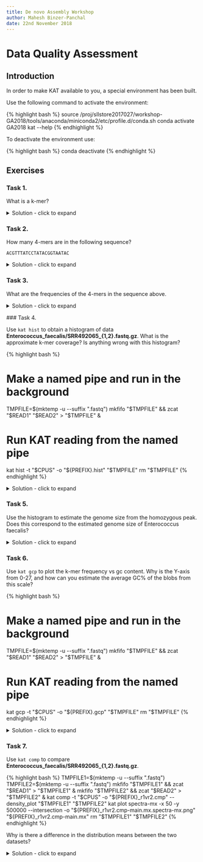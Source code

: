 ```yaml
---
title: De novo Assembly Workshop
author: Mahesh Binzer-Panchal
date: 22nd November 2018
---
```


# Data Quality Assessment

## Introduction

In order to make KAT available to you, a special environment has been built.

Use the following command to activate the environment:

{% highlight bash %}
source /proj/sllstore2017027/workshop-GA2018/tools/anaconda/miniconda2/etc/profile.d/conda.sh
conda activate GA2018
kat --help
{% endhighlight %}

To deactivate the environment use:

{% highlight bash %}
conda deactivate
{% endhighlight %}

## Exercises

### Task 1.

What is a k-mer?

<details>
<summary> Solution - click to expand </summary>

A sequence of characters of length k.

</details>

### Task 2.

How many 4-mers are in the following sequence?

```
ACGTTTATCCTATACGGTAATAC
```

<details>
<summary> Solution - click to expand </summary>

20   (L-k+1)=(23-4+1)

</details>

### Task 3.

What are the frequencies of the 4-mers in the sequence above.

<details>
<summary> Solution - click to expand </summary>

```
ACGT 1	CGTT 1	GTTT 1	TTTA 1	TTAT 1
TATC 1	ATCC 1	TCCT 1	CCTA 1	CTAT 1
TATA 1	ATAC 2	TACG 1	ACGG 1	CGGT 1
GGTA 1	GTAA 1	TAAT 1	AATA 1
```

</details>

### Task 4.

Use `kat hist` to obtain a histogram of data **Enterococcus_faecalis/SRR492065_{1,2}.fastq.gz**.
What is the approximate k-mer coverage? Is anything wrong with this histogram?

{% highlight bash %}
# Make a named pipe and run in the background
TMPFILE=$(mktemp -u --suffix ".fastq")
mkfifo "$TMPFILE" && zcat "$READ1" "$READ2" > "$TMPFILE" &
# Run KAT reading from the named pipe
kat hist -t "$CPUS" -o "${PREFIX}.hist" "$TMPFILE"
rm "$TMPFILE"
{% endhighlight %}

<details>
<summary> Solution - click to expand </summary>

{% highlight bash %}
CPUS=${SLURM_NPROCS:-10}
READ1=Enterococcus_faecalis/SRR492065_1.fastq.gz
READ2=Enterococcus_faecalis/SRR492065_2.fastq.gz
PREFIX=$(basename ${READ1%_1.*} )
TMPFILE=$(mktemp -u --suffix ".fastq")
mkfifo "$TMPFILE" && zcat "$READ1" "$READ2" > "$TMPFILE" &
kat hist -t "$CPUS" -o "${PREFIX}.hist" "$TMPFILE"
rm "$TMPFILE"
{% endhighlight %}

![A k-mer histogram of the SRR492065 data.]()

The homozygous peak in the histogram is at 49x k-mer coverage.

The histogram is unusual because there is a higher than expected frequency of low frequency k-mers.

</details>

### Task 5.

Use the histogram to estimate the genome size from the homozygous peak.
Does this correspond to the estimated genome size of Enterococcus faecalis?

<details>
<summary> Solution - click to expand </summary>

The peak of the histogram is at around 50x coverage, read length is 100, and the k-mer size is 27. This leads to
a read depth of M * L / (L - K + 1) = 50 * 100 / (100 - 27 + 1) =~ 68x read depth of coverage.

The total number of bases in the data set is 1070871200, and therefore the estimated genome size is
G = T / N = 1070871200 / 68 = 15748106 =~ 15.75 Mb. From before we know the genome size is 3.22 Mb, so the
estimated genome size also indicates something unusual about the data.

</details>

### Task 6.

Use `kat gcp` to plot the k-mer frequency vs gc content.
Why is the Y-axis from 0-27, and how can you estimate the average GC% of the blobs from this scale?

{% highlight bash %}
# Make a named pipe and run in the background
TMPFILE=$(mktemp -u --suffix ".fastq")
mkfifo "$TMPFILE" && zcat "$READ1" "$READ2" > "$TMPFILE" &
# Run KAT reading from the named pipe
kat gcp -t "$CPUS" -o "${PREFIX}.gcp" "$TMPFILE"
rm "$TMPFILE"
{% endhighlight %}

<details>
<summary> Solution - click to expand </summary>

{% highlight %}
READ1=Enterococcus_faecalis/SRR492065_1.fastq.gz
READ2=Enterococcus_faecalis/SRR492065_2.fastq.gz
PREFIX=$(basename ${READ1%_1.*} )
TMPFILE=$(mktemp -u --suffix ".fastq")
mkfifo "$TMPFILE" && zcat "$READ1" "$READ2" > "$TMPFILE" &
kat gcp -t "$CPUS" -o "${PREFIX}.gcp" "$TMPFILE"
rm "$TMPFILE"
{% endhighlight %}

![A GC content plot of SRR492065 data.]()

The GC content scale (Y-axis) is the absolute GC count per k-mer. The default k-mer size is 27 and therefore the y-axis is from 0 to 27.
One can estimate the average GC% of a blob from this scale by multiplying the approximate GC content value by 4 (since 4 * 27 == 108 =~ 100).

</details>

### Task 7.

Use `kat comp` to compare **Enterococcus_faecalis/SRR492065_{1,2}.fastq.gz**.

{% highlight bash %}
TMPFILE1=$(mktemp -u --suffix ".fastq")
TMPFILE2=$(mktemp -u --suffix ".fastq")
mkfifo "$TMPFILE1" && zcat "$READ1" > "$TMPFILE1" &
mkfifo "$TMPFILE2" && zcat "$READ2" > "$TMPFILE2" &
kat comp -t "$CPUS" -o "${PREFIX}_r1vr2.cmp" --density_plot "$TMPFILE1" "$TMPFILE2"
kat plot spectra-mx -x 50 -y 500000 --intersection -o "${PREFIX}_r1vr2.cmp-main.mx.spectra-mx.png" "${PREFIX}_r1vr2.cmp-main.mx"
rm "$TMPFILE1" "$TMPFILE2"
{% endhighlight %}

Why is there a difference in the distribution means between the two datasets?

<details>
<summary> Solution - click to expand </summary>

{% highlight bash %}
READ1=Enterococcus_faecalis/SRR492065_1.fastq.gz
READ2=Enterococcus_faecalis/SRR492065_2.fastq.gz
PREFIX=$(basename ${READ1%_1.*} )
TMPFILE1=$(mktemp -u --suffix ".fastq")
TMPFILE2=$(mktemp -u --suffix ".fastq")
mkfifo "$TMPFILE1" && zcat "$READ1" > "$TMPFILE1" &
mkfifo "$TMPFILE2" && zcat "$READ2" > "$TMPFILE2" &
kat comp -t "$CPUS" -o "${PREFIX}_r1vr2.cmp" --density_plot "$TMPFILE1" "$TMPFILE2"
kat plot spectra-mx -x 50 -y 500000 --intersection -o "${PREFIX}_r1vr2.cmp-main.mx.spectra-mx.png" "${PREFIX}_r1vr2.cmp-main.mx"
rm "$TMPFILE1" "$TMPFILE2"
{% endhighlight %}

![A density plot of READ1 vs READ2 in the SRR492065 data.]()

![A spectra-mx plot of READ1 vs READ2 in the SRR492065 data.]()

The spectra-mx plot shows the shared content for dataset 2 (READ2) is shifted to the left and slightly higher than
the shared content of dataset 1 (READ1). From the previous FastQC analyses of these files we saw that READ2 has lower read qualities than READ1.
Lower quality reads mean more errors and ambiguous bases, resulting in lower k-mer frequency counts (in READ2) which shifts the mean
k-mer frequency to the left.

</details>
